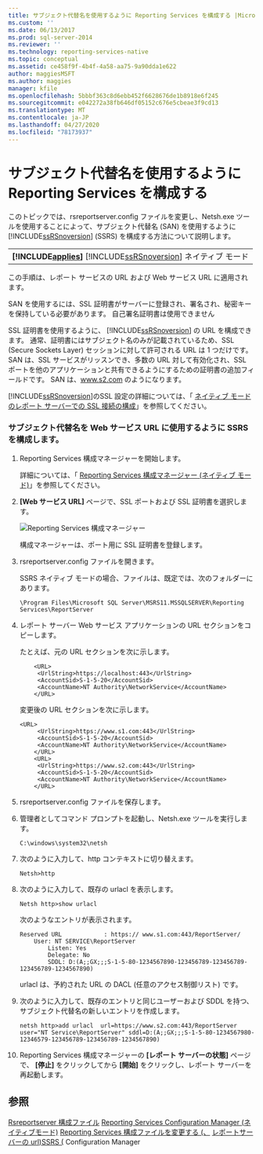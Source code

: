 ```yaml
---
title: サブジェクト代替名を使用するように Reporting Services を構成する |Microsoft Docs
ms.custom: ''
ms.date: 06/13/2017
ms.prod: sql-server-2014
ms.reviewer: ''
ms.technology: reporting-services-native
ms.topic: conceptual
ms.assetid: ce458f9f-4b4f-4a58-aa75-9a90dda1e622
author: maggiesMSFT
ms.author: maggies
manager: kfile
ms.openlocfilehash: 5bbbf363c8d6ebb452f6628676de1b8918e6f245
ms.sourcegitcommit: e042272a38fb646df05152c676e5cbeae3f9cd13
ms.translationtype: MT
ms.contentlocale: ja-JP
ms.lasthandoff: 04/27/2020
ms.locfileid: "78173937"
---
```

# <a name="configure-reporting-services-to-use-a-subject-alternative-name"></a>サブジェクト代替名を使用するように Reporting Services を構成する
  このトピックでは、rsreportserver.config ファイルを変更し、Netsh.exe ツールを使用することによって、サブジェクト代替名 (SAN) を使用するように [!INCLUDE[ssRSnoversion](../includes/ssrsnoversion-md.md)] (SSRS) を構成する方法について説明します。

||
|-|
|**[!INCLUDE[applies](../includes/applies-md.md)]**  [!INCLUDE[ssRSnoversion](../includes/ssrsnoversion-md.md)] ネイティブ モード|

 この手順は、レポート サービスの URL および Web サービス URL に適用されます。

 SAN を使用するには、SSL 証明書がサーバーに登録され、署名され、秘密キーを保持している必要があります。 自己署名証明書は使用できません

 SSL 証明書を使用するように、 [!INCLUDE[ssRSnoversion](../includes/ssrsnoversion-md.md)] の URL を構成できます。 通常、証明書にはサブジェクト名のみが記載されているため、SSL (Secure Sockets Layer) セッションに対して許可される URL は 1 つだけです。 SAN は、SSL サービスがリッスンでき、多数の URL 対して有効化され、SSL ポートを他のアプリケーションと共有できるようにするための証明書の追加フィールドです。 SAN は、www.s2.com のようになります。

 [!INCLUDE[ssRSnoversion](../includes/ssrsnoversion-md.md)]のSSL 設定の詳細については、「 [ネイティブ モードのレポート サーバーでの SSL 接続の構成](security/configure-ssl-connections-on-a-native-mode-report-server.md)」を参照してください。

### <a name="configure-ssrs-to-use-a-subject-alternative-name-for-web-service-url"></a>サブジェクト代替名を Web サービス URL に使用するように SSRS を構成します。

1.  Reporting Services 構成マネージャーを開始します。

     詳細については、「 [Reporting Services 構成マネージャー &#40;ネイティブ モード&#41;](../sql-server/install/reporting-services-configuration-manager-native-mode.md)」を参照してください。

2.  **[Web サービス URL]** ページで、SSL ポートおよび SSL 証明書を選択します。

     ![Reporting Services 構成マネージャー](media/reportingservices-configurationmanager.png "Reporting Services 構成マネージャー")

     構成マネージャーは、ポート用に SSL 証明書を登録します。

3.  rsreportserver.config ファイルを開きます。

     SSRS ネイティブ モードの場合、ファイルは、既定では、次のフォルダーにあります。

    ```
    \Program Files\Microsoft SQL Server\MSRS11.MSSQLSERVER\Reporting Services\ReportServer
    ```

4.  レポート サーバー Web サービス アプリケーションの URL セクションをコピーします。

     たとえば、元の URL セクションを次に示します。

    ```
        <URL>
         <UrlString>https://localhost:443</UrlString>
         <AccountSid>S-1-5-20</AccountSid>
         <AccountName>NT Authority\NetworkService</AccountName>
        </URL>

    ```

     変更後の URL セクションを次に示します。

    ```
    <URL>
         <UrlString>https://www.s1.com:443</UrlString>
         <AccountSid>S-1-5-20</AccountSid>
         <AccountName>NT Authority\NetworkService</AccountName>
        </URL>
        <URL>
         <UrlString>https://www.s2.com:443</UrlString>
         <AccountSid>S-1-5-20</AccountSid>
         <AccountName>NT Authority\NetworkService</AccountName>
        </URL>

    ```

5.  rsreportserver.config ファイルを保存します。

6.  管理者としてコマンド プロンプトを起動し、Netsh.exe ツールを実行します。

    ```
    C:\windows\system32\netsh
    ```

7.  次のように入力して、http コンテキストに切り替えます。

    ```
    Netsh>http
    ```

8.  次のように入力して、既存の urlacl を表示します。

    ```
    Netsh http>show urlacl
    ```

     次のようなエントリが表示されます。

    ```
    Reserved URL            : https:// www.s1.com:443/ReportServer/
        User: NT SERVICE\ReportServer
            Listen: Yes
            Delegate: No
            SDDL: D:(A;;GX;;;S-1-5-80-1234567890-123456789-123456789-123456789-1234567890)
    ```

     urlacl は、予約された URL の DACL (任意のアクセス制御リスト) です。

9. 次のように入力して、既存のエントリと同じユーザーおよび SDDL を持つ、サブジェクト代替名の新しいエントリを作成します。

    ```
    netsh http>add urlacl  url=https://www.s2.com:443/ReportServer  
    user="NT Service\ReportServer" sddl=D:(A;;GX;;;S-1-5-80-1234567980-12346579-123456789-123456789-1234567890)

    ```

10. Reporting Services 構成マネージャーの **[レポート サーバーの状態]** ページで、 **[停止]** をクリックしてから **[開始]** をクリックし、レポート サーバーを再起動します。

## <a name="see-also"></a>参照
 [Rsreportserver 構成ファイル](report-server/rsreportserver-config-configuration-file.md) [Reporting Services Configuration Manager &#40;ネイティブモード&#41;](../sql-server/install/reporting-services-configuration-manager-native-mode.md) [Reporting Services 構成ファイルを変更する &#40;、](report-server/modify-a-reporting-services-configuration-file-rsreportserver-config.md) [レポートサーバーの url&#41;SSRS &#40;](install-windows/configure-report-server-urls-ssrs-configuration-manager.md) Configuration Manager


